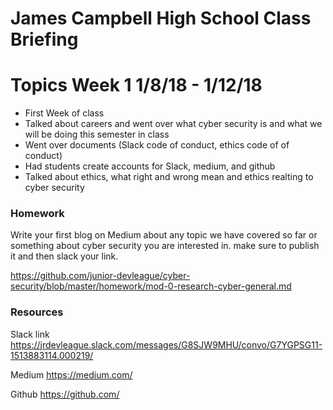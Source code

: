 # James Campbell High School Class Briefing


# Topics Week 1 1/8/18 - 1/12/18
- First Week of class
- Talked about careers and went over what cyber security is and what we will be doing this semester in class
- Went over documents (Slack code of conduct, ethics code of of conduct)
- Had students create accounts for Slack, medium, and github
- Talked about ethics, what right and wrong mean and ethics realting to cyber security

### Homework 
Write your first blog on Medium about any topic we have covered so far or something about cyber security you are interested in. make sure to publish it and then slack your link. 


https://github.com/junior-devleague/cyber-security/blob/master/homework/mod-0-research-cyber-general.md

### Resources 
Slack link https://jrdevleague.slack.com/messages/G8SJW9MHU/convo/G7YGPSG11-1513883114.000219/

Medium https://medium.com/

Github https://github.com/

